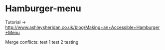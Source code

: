 # Hamburger-menu

Tutorial -> http://www.ashleysheridan.co.uk/blog/Making+an+Accessible+Hamburger+Menu

Merge conflicts:
test 1
test 2
testing